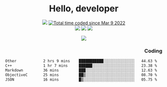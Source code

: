 # <div align='center' >Hello, developer</div>

<div align='center'>
  <a ><img src="https://img.shields.io/badge/dynamic/json?url=https%3A%2F%2Fapi.swo.moe%2Fstats%2Fgithub%2FFree-Aaron-Li&query=count&color=181717&label=GitHub&labelColor=282c34&logo=github&suffix=+follows&cacheSeconds=3600"></a>
  <a href="https://wakatime.com/@fe40087f-8eae-48dc-9950-ad0633db1591"><img src="https://wakatime.com/badge/user/fe40087f-8eae-48dc-9950-ad0633db1591.svg" alt="Total time coded since Mar 9 2022" /></a>
</div>
<div align='center'>
  <a><img src="https://img.shields.io/badge/C%2FC%2B%2B%20-%20%2375664D"></a>
  <a><img src="https://img.shields.io/badge/Kotlin%20-%20%2375664D"></a>
  <a><img src="https://img.shields.io/badge/JavaScript%20-%20%2375664D"></a>
</div>

<p align="center">
  <img src="https://readme-typing-svg.demolab.com/?lines=你好!+开发者;Hello!+ developer&font=Fira%20Code&center=true&width=380&height=50&duration=4000&pause=1000">
</p>


<div align='right'>
  <h3>Coding</h3>
</div>

<!--START_SECTION:waka-->

```txt
Other            2 hrs 9 mins    ███████████░░░░░░░░░░░░░░   44.63 %
C++              1 hr 7 mins     ██████░░░░░░░░░░░░░░░░░░░   23.38 %
Markdown         36 mins         ███░░░░░░░░░░░░░░░░░░░░░░   12.63 %
ObjectiveC       25 mins         ██▒░░░░░░░░░░░░░░░░░░░░░░   08.70 %
JSON             16 mins         █▒░░░░░░░░░░░░░░░░░░░░░░░   05.75 %
```

<!--END_SECTION:waka-->




